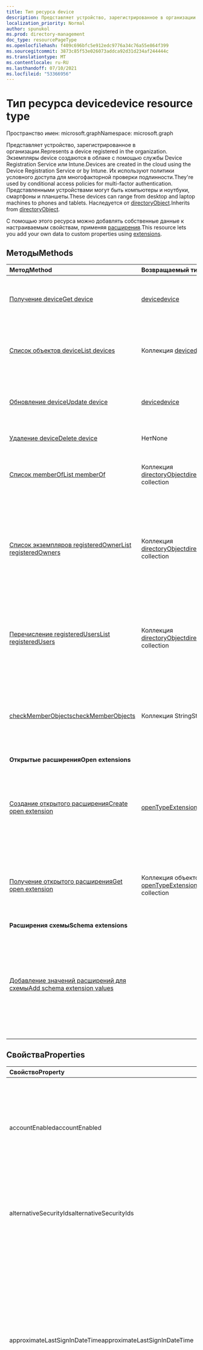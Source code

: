 ```yaml
---
title: Тип ресурса device
description: Представляет устройство, зарегистрированное в организации.
localization_priority: Normal
author: spunukol
ms.prod: directory-management
doc_type: resourcePageType
ms.openlocfilehash: f409c696bfc5e912edc9776a34c76a55e864f399
ms.sourcegitcommit: 3873c85f53e026073addca92d31d234af244444c
ms.translationtype: MT
ms.contentlocale: ru-RU
ms.lasthandoff: 07/10/2021
ms.locfileid: "53366956"
---
```

# <a name="device-resource-type"></a><span data-ttu-id="5f8aa-103">Тип ресурса device</span><span class="sxs-lookup"><span data-stu-id="5f8aa-103">device resource type</span></span>

<span data-ttu-id="5f8aa-104">Пространство имен: microsoft.graph</span><span class="sxs-lookup"><span data-stu-id="5f8aa-104">Namespace: microsoft.graph</span></span>

<span data-ttu-id="5f8aa-105">Представляет устройство, зарегистрированное в организации.</span><span class="sxs-lookup"><span data-stu-id="5f8aa-105">Represents a device registered in the organization.</span></span> <span data-ttu-id="5f8aa-106">Экземпляры device создаются в облаке с помощью службы Device Registration Service или Intune.</span><span class="sxs-lookup"><span data-stu-id="5f8aa-106">Devices are created in the cloud using the Device Registration Service or by Intune.</span></span> <span data-ttu-id="5f8aa-107">Их используют политики условного доступа для многофакторной проверки подлинности.</span><span class="sxs-lookup"><span data-stu-id="5f8aa-107">They're used by conditional access policies for multi-factor authentication.</span></span> <span data-ttu-id="5f8aa-108">Представленными устройствами могут быть компьютеры и ноутбуки, смартфоны и планшеты.</span><span class="sxs-lookup"><span data-stu-id="5f8aa-108">These devices can range from desktop and laptop machines to phones and tablets.</span></span> <span data-ttu-id="5f8aa-109">Наследуется от [directoryObject](directoryobject.md).</span><span class="sxs-lookup"><span data-stu-id="5f8aa-109">Inherits from [directoryObject](directoryobject.md).</span></span>

<span data-ttu-id="5f8aa-110">С помощью этого ресурса можно добавлять собственные данные к настраиваемым свойствам, применяя [расширения](/graph/extensibility-overview).</span><span class="sxs-lookup"><span data-stu-id="5f8aa-110">This resource lets you add your own data to custom properties using [extensions](/graph/extensibility-overview).</span></span>


## <a name="methods"></a><span data-ttu-id="5f8aa-111">Методы</span><span class="sxs-lookup"><span data-stu-id="5f8aa-111">Methods</span></span>

| <span data-ttu-id="5f8aa-112">Метод</span><span class="sxs-lookup"><span data-stu-id="5f8aa-112">Method</span></span>       | <span data-ttu-id="5f8aa-113">Возвращаемый тип</span><span class="sxs-lookup"><span data-stu-id="5f8aa-113">Return Type</span></span>  |<span data-ttu-id="5f8aa-114">Описание</span><span class="sxs-lookup"><span data-stu-id="5f8aa-114">Description</span></span>|
|:---------------|:--------|:----------|
|[<span data-ttu-id="5f8aa-115">Получение device</span><span class="sxs-lookup"><span data-stu-id="5f8aa-115">Get device</span></span>](../api/device-get.md) | [<span data-ttu-id="5f8aa-116">device</span><span class="sxs-lookup"><span data-stu-id="5f8aa-116">device</span></span>](device.md) |<span data-ttu-id="5f8aa-117">Считывание свойств и отношений объекта device.</span><span class="sxs-lookup"><span data-stu-id="5f8aa-117">Read properties and relationships of a device object.</span></span>|
|[<span data-ttu-id="5f8aa-118">Список объектов device</span><span class="sxs-lookup"><span data-stu-id="5f8aa-118">List devices</span></span>](../api/device-list.md) | <span data-ttu-id="5f8aa-119">Коллекция [device](device.md)</span><span class="sxs-lookup"><span data-stu-id="5f8aa-119">[device](device.md) collection</span></span>| <span data-ttu-id="5f8aa-120">Получение списка устройств, зарегистрированных в каталоге.</span><span class="sxs-lookup"><span data-stu-id="5f8aa-120">Retrieve a list of devices registered in the directory.</span></span> |
|[<span data-ttu-id="5f8aa-121">Обновление device</span><span class="sxs-lookup"><span data-stu-id="5f8aa-121">Update device</span></span>](../api/device-update.md) | [<span data-ttu-id="5f8aa-122">device</span><span class="sxs-lookup"><span data-stu-id="5f8aa-122">device</span></span>](device.md) |<span data-ttu-id="5f8aa-123">Обновление свойств, принадлежащих объекту device.</span><span class="sxs-lookup"><span data-stu-id="5f8aa-123">Update the properties of a device object.</span></span> |
|[<span data-ttu-id="5f8aa-124">Удаление device</span><span class="sxs-lookup"><span data-stu-id="5f8aa-124">Delete device</span></span>](../api/device-delete.md) | <span data-ttu-id="5f8aa-125">Нет</span><span class="sxs-lookup"><span data-stu-id="5f8aa-125">None</span></span> |<span data-ttu-id="5f8aa-126">Удаление объекта device.</span><span class="sxs-lookup"><span data-stu-id="5f8aa-126">Delete a device object.</span></span> |
|[<span data-ttu-id="5f8aa-127">Список memberOf</span><span class="sxs-lookup"><span data-stu-id="5f8aa-127">List memberOf</span></span>](../api/device-list-memberof.md) |<span data-ttu-id="5f8aa-128">Коллекция [directoryObject](directoryobject.md)</span><span class="sxs-lookup"><span data-stu-id="5f8aa-128">[directoryObject](directoryobject.md) collection</span></span>| <span data-ttu-id="5f8aa-129">Список групп, в которые устройство входит напрямую.</span><span class="sxs-lookup"><span data-stu-id="5f8aa-129">List the groups that the device is a direct member of.</span></span> |
|[<span data-ttu-id="5f8aa-130">Список экземпляров registeredOwner</span><span class="sxs-lookup"><span data-stu-id="5f8aa-130">List registeredOwners</span></span>](../api/device-list-registeredowners.md) |<span data-ttu-id="5f8aa-131">Коллекция [directoryObject](directoryobject.md)</span><span class="sxs-lookup"><span data-stu-id="5f8aa-131">[directoryObject](directoryobject.md) collection</span></span>| <span data-ttu-id="5f8aa-132">Получение пользователей, которые относятся к зарегистрированным владельцам устройства, из свойства навигации registeredOwners.</span><span class="sxs-lookup"><span data-stu-id="5f8aa-132">Get the users that are registered owners of the device from the registeredOwners navigation property.</span></span>|
|[<span data-ttu-id="5f8aa-133">Перечисление registeredUsers</span><span class="sxs-lookup"><span data-stu-id="5f8aa-133">List registeredUsers</span></span>](../api/device-list-registeredusers.md) |<span data-ttu-id="5f8aa-134">Коллекция [directoryObject](directoryobject.md)</span><span class="sxs-lookup"><span data-stu-id="5f8aa-134">[directoryObject](directoryobject.md) collection</span></span>| <span data-ttu-id="5f8aa-135">Получение зарегистрированных пользователей устройства из свойства навигации registeredUsers.</span><span class="sxs-lookup"><span data-stu-id="5f8aa-135">Get the registered users of the device from the registeredUsers navigation property.</span></span>|
|[<span data-ttu-id="5f8aa-136">checkMemberObjects</span><span class="sxs-lookup"><span data-stu-id="5f8aa-136">checkMemberObjects</span></span>](../api/device-checkmemberobjects.md) | <span data-ttu-id="5f8aa-137">Коллекция String</span><span class="sxs-lookup"><span data-stu-id="5f8aa-137">String collection</span></span> | <span data-ttu-id="5f8aa-138">Проверьте членство в списке групп, ролей каталогов или объектов административных единиц.</span><span class="sxs-lookup"><span data-stu-id="5f8aa-138">Check for membership in a list of groups, directory role, or administrative unit objects.</span></span> |
|<span data-ttu-id="5f8aa-139">**Открытые расширения**</span><span class="sxs-lookup"><span data-stu-id="5f8aa-139">**Open extensions**</span></span>| | |
|[<span data-ttu-id="5f8aa-140">Создание открытого расширения</span><span class="sxs-lookup"><span data-stu-id="5f8aa-140">Create open extension</span></span>](../api/opentypeextension-post-opentypeextension.md) |[<span data-ttu-id="5f8aa-141">openTypeExtension</span><span class="sxs-lookup"><span data-stu-id="5f8aa-141">openTypeExtension</span></span>](opentypeextension.md)| <span data-ttu-id="5f8aa-142">Создание открытого расширения и добавление настраиваемых свойств в новый или существующий ресурс.</span><span class="sxs-lookup"><span data-stu-id="5f8aa-142">Create an open extension and add custom properties to a new or existing resource.</span></span>|
|[<span data-ttu-id="5f8aa-143">Получение открытого расширения</span><span class="sxs-lookup"><span data-stu-id="5f8aa-143">Get open extension</span></span>](../api/opentypeextension-get.md) |<span data-ttu-id="5f8aa-144">Коллекция объектов [openTypeExtension](opentypeextension.md)</span><span class="sxs-lookup"><span data-stu-id="5f8aa-144">[openTypeExtension](opentypeextension.md) collection</span></span>| <span data-ttu-id="5f8aa-145">Получение открытого расширения, определяемого именем расширения.</span><span class="sxs-lookup"><span data-stu-id="5f8aa-145">Get an open extension identified by the extension name.</span></span>|
|<span data-ttu-id="5f8aa-146">**Расширения схемы**</span><span class="sxs-lookup"><span data-stu-id="5f8aa-146">**Schema extensions**</span></span>| | |
|[<span data-ttu-id="5f8aa-147">Добавление значений расширений для схемы</span><span class="sxs-lookup"><span data-stu-id="5f8aa-147">Add schema extension values</span></span>](/graph/extensibility-schema-groups) || <span data-ttu-id="5f8aa-148">Создание определения расширения схемы и его дальнейшее использование для добавления в ресурс введенных пользовательских данных.</span><span class="sxs-lookup"><span data-stu-id="5f8aa-148">Create a schema extension definition and then use it to add custom typed data to a resource.</span></span>|

## <a name="properties"></a><span data-ttu-id="5f8aa-149">Свойства</span><span class="sxs-lookup"><span data-stu-id="5f8aa-149">Properties</span></span>
| <span data-ttu-id="5f8aa-150">Свойство</span><span class="sxs-lookup"><span data-stu-id="5f8aa-150">Property</span></span>     | <span data-ttu-id="5f8aa-151">Тип</span><span class="sxs-lookup"><span data-stu-id="5f8aa-151">Type</span></span>   |<span data-ttu-id="5f8aa-152">Описание</span><span class="sxs-lookup"><span data-stu-id="5f8aa-152">Description</span></span>|
|:---------------|:--------|:----------|
|<span data-ttu-id="5f8aa-153">accountEnabled</span><span class="sxs-lookup"><span data-stu-id="5f8aa-153">accountEnabled</span></span>|<span data-ttu-id="5f8aa-154">Логический</span><span class="sxs-lookup"><span data-stu-id="5f8aa-154">Boolean</span></span>| <span data-ttu-id="5f8aa-155">Если учетная запись обеспечена — `true`, в противном случае — `false`.</span><span class="sxs-lookup"><span data-stu-id="5f8aa-155">`true` if the account is enabled; otherwise, `false`.</span></span> <span data-ttu-id="5f8aa-156">Обязательный.</span><span class="sxs-lookup"><span data-stu-id="5f8aa-156">Required.</span></span> <span data-ttu-id="5f8aa-157">Значение по умолчанию: `true`.</span><span class="sxs-lookup"><span data-stu-id="5f8aa-157">Default is `true`.</span></span> <span data-ttu-id="5f8aa-158">Поддерживает `$filter` (`eq`, `ne`, `NOT`, `in`).</span><span class="sxs-lookup"><span data-stu-id="5f8aa-158">Supports `$filter` (`eq`, `ne`, `NOT`, `in`).</span></span>|
|<span data-ttu-id="5f8aa-159">alternativeSecurityIds</span><span class="sxs-lookup"><span data-stu-id="5f8aa-159">alternativeSecurityIds</span></span>|<span data-ttu-id="5f8aa-160">Коллекция [alternativeSecurityId](alternativeSecurityId.md)</span><span class="sxs-lookup"><span data-stu-id="5f8aa-160">[alternativeSecurityId](alternativeSecurityId.md) collection</span></span>| <span data-ttu-id="5f8aa-161">Только для внутреннего использования.</span><span class="sxs-lookup"><span data-stu-id="5f8aa-161">For internal use only.</span></span> <span data-ttu-id="5f8aa-162">Значение null не допускается.</span><span class="sxs-lookup"><span data-stu-id="5f8aa-162">Not nullable.</span></span> <span data-ttu-id="5f8aa-163">Поддерживает `$filter` (`eq`, `NOT`, `ge`, `le`).</span><span class="sxs-lookup"><span data-stu-id="5f8aa-163">Supports `$filter` (`eq`, `NOT`, `ge`, `le`).</span></span>|
|<span data-ttu-id="5f8aa-164">approximateLastSignInDateTime</span><span class="sxs-lookup"><span data-stu-id="5f8aa-164">approximateLastSignInDateTime</span></span>|<span data-ttu-id="5f8aa-165">DateTimeOffset</span><span class="sxs-lookup"><span data-stu-id="5f8aa-165">DateTimeOffset</span></span>| <span data-ttu-id="5f8aa-166">Тип timestamp представляет сведения о дате и времени в формате ISO 8601 и всегда находится во времени UTC.</span><span class="sxs-lookup"><span data-stu-id="5f8aa-166">The timestamp type represents date and time information using ISO 8601 format and is always in UTC time.</span></span> <span data-ttu-id="5f8aa-167">Например, значение полуночи 1 января 2014 г. в формате UTC: `2014-01-01T00:00:00Z`.</span><span class="sxs-lookup"><span data-stu-id="5f8aa-167">For example, midnight UTC on Jan 1, 2014 is `2014-01-01T00:00:00Z`.</span></span> <span data-ttu-id="5f8aa-168">Только для чтения.</span><span class="sxs-lookup"><span data-stu-id="5f8aa-168">Read-only.</span></span> <span data-ttu-id="5f8aa-169">Поддерживает `$filter` `eq` `ne` (, `NOT` , `ge` , , , ) `le` и `$orderBy` .</span><span class="sxs-lookup"><span data-stu-id="5f8aa-169">Supports `$filter` (`eq`, `ne`, `NOT`, `ge`, `le`) and `$orderBy`.</span></span> |
|<span data-ttu-id="5f8aa-170">complianceExpirationDateTime</span><span class="sxs-lookup"><span data-stu-id="5f8aa-170">complianceExpirationDateTime</span></span>|<span data-ttu-id="5f8aa-171">DateTimeOffset</span><span class="sxs-lookup"><span data-stu-id="5f8aa-171">DateTimeOffset</span></span>| <span data-ttu-id="5f8aa-172">Время, когда устройство больше не считается совместимым.</span><span class="sxs-lookup"><span data-stu-id="5f8aa-172">The timestamp when the device is no longer deemed compliant.</span></span> <span data-ttu-id="5f8aa-173">Тип timestamp представляет сведения о дате и времени в формате ISO 8601 и всегда находится во времени UTC.</span><span class="sxs-lookup"><span data-stu-id="5f8aa-173">The timestamp type represents date and time information using ISO 8601 format and is always in UTC time.</span></span> <span data-ttu-id="5f8aa-174">Например, значение полуночи 1 января 2014 г. в формате UTC: `2014-01-01T00:00:00Z`.</span><span class="sxs-lookup"><span data-stu-id="5f8aa-174">For example, midnight UTC on Jan 1, 2014 is `2014-01-01T00:00:00Z`.</span></span> <span data-ttu-id="5f8aa-175">Только для чтения.</span><span class="sxs-lookup"><span data-stu-id="5f8aa-175">Read-only.</span></span> |
|<span data-ttu-id="5f8aa-176">deviceId</span><span class="sxs-lookup"><span data-stu-id="5f8aa-176">deviceId</span></span>|<span data-ttu-id="5f8aa-177">String</span><span class="sxs-lookup"><span data-stu-id="5f8aa-177">String</span></span>| <span data-ttu-id="5f8aa-178">Уникальный идентификатор, задаваемый службой Azure Device Registration Service при регистрации.</span><span class="sxs-lookup"><span data-stu-id="5f8aa-178">Unique identifier set by Azure Device Registration Service at the time of registration.</span></span> <span data-ttu-id="5f8aa-179">Поддерживает `$filter` (`eq`, `ne`, `NOT`, `startsWith`).</span><span class="sxs-lookup"><span data-stu-id="5f8aa-179">Supports `$filter` (`eq`, `ne`, `NOT`, `startsWith`).</span></span>|
|<span data-ttu-id="5f8aa-180">deviceMetadata</span><span class="sxs-lookup"><span data-stu-id="5f8aa-180">deviceMetadata</span></span>|<span data-ttu-id="5f8aa-181">String</span><span class="sxs-lookup"><span data-stu-id="5f8aa-181">String</span></span>| <span data-ttu-id="5f8aa-182">Только для внутреннего использования.</span><span class="sxs-lookup"><span data-stu-id="5f8aa-182">For internal use only.</span></span> <span data-ttu-id="5f8aa-183">Установите `null` для .</span><span class="sxs-lookup"><span data-stu-id="5f8aa-183">Set to `null`.</span></span> |
|<span data-ttu-id="5f8aa-184">deviceVersion</span><span class="sxs-lookup"><span data-stu-id="5f8aa-184">deviceVersion</span></span>|<span data-ttu-id="5f8aa-185">Int32</span><span class="sxs-lookup"><span data-stu-id="5f8aa-185">Int32</span></span>| <span data-ttu-id="5f8aa-186">Только для внутреннего использования.</span><span class="sxs-lookup"><span data-stu-id="5f8aa-186">For internal use only.</span></span> |
|<span data-ttu-id="5f8aa-187">displayName</span><span class="sxs-lookup"><span data-stu-id="5f8aa-187">displayName</span></span>|<span data-ttu-id="5f8aa-188">String</span><span class="sxs-lookup"><span data-stu-id="5f8aa-188">String</span></span>|<span data-ttu-id="5f8aa-189">Отображаемое имя устройства.</span><span class="sxs-lookup"><span data-stu-id="5f8aa-189">The display name for the device.</span></span> <span data-ttu-id="5f8aa-190">Обязательный параметр.</span><span class="sxs-lookup"><span data-stu-id="5f8aa-190">Required.</span></span> <span data-ttu-id="5f8aa-191">Поддерживает `$filter` (`eq`, `ne`, `NOT`, `ge`, `le`, `in`, `startsWith`, `$search`) и `$orderBy`.</span><span class="sxs-lookup"><span data-stu-id="5f8aa-191">Supports `$filter` (`eq`, `ne`, `NOT`, `ge`, `le`, `in`, `startsWith`), `$search`, and `$orderBy`.</span></span>  |
|<span data-ttu-id="5f8aa-192">id</span><span class="sxs-lookup"><span data-stu-id="5f8aa-192">id</span></span>|<span data-ttu-id="5f8aa-193">String</span><span class="sxs-lookup"><span data-stu-id="5f8aa-193">String</span></span>|<span data-ttu-id="5f8aa-194">Уникальный идентификатор устройства.</span><span class="sxs-lookup"><span data-stu-id="5f8aa-194">The unique identifier for the device.</span></span> <span data-ttu-id="5f8aa-195">Наследуется из [directoryObject](directoryobject.md).</span><span class="sxs-lookup"><span data-stu-id="5f8aa-195">Inherited from [directoryObject](directoryobject.md).</span></span> <span data-ttu-id="5f8aa-196">Ключ, значение null не допускается.</span><span class="sxs-lookup"><span data-stu-id="5f8aa-196">Key, Not nullable.</span></span> <span data-ttu-id="5f8aa-197">Только для чтения.</span><span class="sxs-lookup"><span data-stu-id="5f8aa-197">Read-only.</span></span> <span data-ttu-id="5f8aa-198">Поддерживает `$filter` (`eq`, `ne`, `NOT`, `in`).</span><span class="sxs-lookup"><span data-stu-id="5f8aa-198">Supports `$filter` (`eq`, `ne`, `NOT`, `in`).</span></span> |
|<span data-ttu-id="5f8aa-199">isCompliant</span><span class="sxs-lookup"><span data-stu-id="5f8aa-199">isCompliant</span></span>|<span data-ttu-id="5f8aa-200">Boolean</span><span class="sxs-lookup"><span data-stu-id="5f8aa-200">Boolean</span></span>|<span data-ttu-id="5f8aa-201">`true` если устройство соответствует политикам управления мобильными устройствами(MDM); в противном `false` случае .</span><span class="sxs-lookup"><span data-stu-id="5f8aa-201">`true` if the device complies with Mobile Device Management (MDM) policies; otherwise, `false`.</span></span> <span data-ttu-id="5f8aa-202">Только для чтения.</span><span class="sxs-lookup"><span data-stu-id="5f8aa-202">Read-only.</span></span> <span data-ttu-id="5f8aa-203">Это может быть обновлено intune только для любого типа ОС устройства или утвержденного приложения [MDM](/windows/client-management/mdm/azure-active-directory-integration-with-mdm) для Windows устройств ОС.</span><span class="sxs-lookup"><span data-stu-id="5f8aa-203">This can only be updated by Intune for any device OS type or by an [approved MDM app](/windows/client-management/mdm/azure-active-directory-integration-with-mdm) for Windows OS devices.</span></span> <span data-ttu-id="5f8aa-204">Поддерживает `$filter` (`eq`, `ne`, `NOT`).</span><span class="sxs-lookup"><span data-stu-id="5f8aa-204">Supports `$filter` (`eq`, `ne`, `NOT`).</span></span>|
|<span data-ttu-id="5f8aa-205">isManaged</span><span class="sxs-lookup"><span data-stu-id="5f8aa-205">isManaged</span></span>|<span data-ttu-id="5f8aa-206">Boolean</span><span class="sxs-lookup"><span data-stu-id="5f8aa-206">Boolean</span></span>|<span data-ttu-id="5f8aa-207">`true` если устройство управляется приложением управления мобильными устройствами (MDM); в противном `false` случае .</span><span class="sxs-lookup"><span data-stu-id="5f8aa-207">`true` if the device is managed by a Mobile Device Management (MDM) app; otherwise, `false`.</span></span> <span data-ttu-id="5f8aa-208">Это может быть обновлено intune только для любого типа ОС устройства или утвержденного приложения [MDM](/windows/client-management/mdm/azure-active-directory-integration-with-mdm) для Windows устройств ОС.</span><span class="sxs-lookup"><span data-stu-id="5f8aa-208">This can only be updated by Intune for any device OS type or by an [approved MDM app](/windows/client-management/mdm/azure-active-directory-integration-with-mdm) for Windows OS devices.</span></span> <span data-ttu-id="5f8aa-209">Поддерживает `$filter` (`eq`, `ne`, `NOT`).</span><span class="sxs-lookup"><span data-stu-id="5f8aa-209">Supports `$filter` (`eq`, `ne`, `NOT`).</span></span> |
|<span data-ttu-id="5f8aa-210">manufacturer</span><span class="sxs-lookup"><span data-stu-id="5f8aa-210">manufacturer</span></span>|<span data-ttu-id="5f8aa-211">String</span><span class="sxs-lookup"><span data-stu-id="5f8aa-211">String</span></span>| <span data-ttu-id="5f8aa-212">Производитель устройства.</span><span class="sxs-lookup"><span data-stu-id="5f8aa-212">Manufacturer of the device.</span></span> <span data-ttu-id="5f8aa-213">Только для чтения.</span><span class="sxs-lookup"><span data-stu-id="5f8aa-213">Read-only.</span></span> |
|<span data-ttu-id="5f8aa-214">mdmAppId</span><span class="sxs-lookup"><span data-stu-id="5f8aa-214">mdmAppId</span></span>|<span data-ttu-id="5f8aa-215">String</span><span class="sxs-lookup"><span data-stu-id="5f8aa-215">String</span></span>|<span data-ttu-id="5f8aa-216">Идентификатор приложения, используемый для регистрации устройства в MDM.</span><span class="sxs-lookup"><span data-stu-id="5f8aa-216">Application identifier used to register device into MDM.</span></span> <span data-ttu-id="5f8aa-217">Только для чтения.</span><span class="sxs-lookup"><span data-stu-id="5f8aa-217">Read-only.</span></span> <span data-ttu-id="5f8aa-218">Поддерживает `$filter` (`eq`, `ne`, `NOT`, `startsWith`).</span><span class="sxs-lookup"><span data-stu-id="5f8aa-218">Supports `$filter` (`eq`, `ne`, `NOT`, `startsWith`).</span></span>|
|<span data-ttu-id="5f8aa-219">model</span><span class="sxs-lookup"><span data-stu-id="5f8aa-219">model</span></span>|<span data-ttu-id="5f8aa-220">String</span><span class="sxs-lookup"><span data-stu-id="5f8aa-220">String</span></span>| <span data-ttu-id="5f8aa-221">Модель устройства.</span><span class="sxs-lookup"><span data-stu-id="5f8aa-221">Model of the device.</span></span> <span data-ttu-id="5f8aa-222">Только для чтения.</span><span class="sxs-lookup"><span data-stu-id="5f8aa-222">Read-only.</span></span> |
|<span data-ttu-id="5f8aa-223">onPremisesLastSyncDateTime</span><span class="sxs-lookup"><span data-stu-id="5f8aa-223">onPremisesLastSyncDateTime</span></span>|<span data-ttu-id="5f8aa-224">DateTimeOffset</span><span class="sxs-lookup"><span data-stu-id="5f8aa-224">DateTimeOffset</span></span>|<span data-ttu-id="5f8aa-225">Последний раз, когда объект синхронизировался с локальной каталоги.</span><span class="sxs-lookup"><span data-stu-id="5f8aa-225">The last time at which the object was synced with the on-premises directory.</span></span> <span data-ttu-id="5f8aa-226">Тип Timestamp представляет сведения о времени и дате с использованием формата ISO 8601 (всегда применяется формат UTC).</span><span class="sxs-lookup"><span data-stu-id="5f8aa-226">The Timestamp type represents date and time information using ISO 8601 format and is always in UTC time.</span></span> <span data-ttu-id="5f8aa-227">Например, полуночный UTC 1 января 2014 г. является `2014-01-01T00:00:00Z` только для чтения.</span><span class="sxs-lookup"><span data-stu-id="5f8aa-227">For example, midnight UTC on Jan 1, 2014 is `2014-01-01T00:00:00Z` Read-only.</span></span> <span data-ttu-id="5f8aa-228">Поддерживает `$filter` (`eq`, `ne`, `NOT`, `ge`, `le`, `in`).</span><span class="sxs-lookup"><span data-stu-id="5f8aa-228">Supports `$filter` (`eq`, `ne`, `NOT`, `ge`, `le`, `in`).</span></span>|
|<span data-ttu-id="5f8aa-229">onPremisesSyncEnabled</span><span class="sxs-lookup"><span data-stu-id="5f8aa-229">onPremisesSyncEnabled</span></span>|<span data-ttu-id="5f8aa-230">Логический</span><span class="sxs-lookup"><span data-stu-id="5f8aa-230">Boolean</span></span>|<span data-ttu-id="5f8aa-231">Значение `true` указывает, что этот объект синхронизируется из локального каталога. Значение `false` указывает, что этот объект ранее синхронизировался из локального каталога, но синхронизация больше не выполняется. Значение `null` указывает, что этот объект никогда не синхронизировался из локального каталога (значение по умолчанию).</span><span class="sxs-lookup"><span data-stu-id="5f8aa-231">`true` if this object is synced from an on-premises directory; `false` if this object was originally synced from an on-premises directory but is no longer synced; `null` if this object has never been synced from an on-premises directory (default).</span></span> <span data-ttu-id="5f8aa-232">Только для чтения.</span><span class="sxs-lookup"><span data-stu-id="5f8aa-232">Read-only.</span></span> <span data-ttu-id="5f8aa-233">Поддерживает `$filter` (`eq`, `ne`, `NOT`, `in`).</span><span class="sxs-lookup"><span data-stu-id="5f8aa-233">Supports `$filter` (`eq`, `ne`, `NOT`, `in`).</span></span> |
|<span data-ttu-id="5f8aa-234">operatingSystem</span><span class="sxs-lookup"><span data-stu-id="5f8aa-234">operatingSystem</span></span>|<span data-ttu-id="5f8aa-235">String</span><span class="sxs-lookup"><span data-stu-id="5f8aa-235">String</span></span>| <span data-ttu-id="5f8aa-236">Тип операционной системы на устройстве.</span><span class="sxs-lookup"><span data-stu-id="5f8aa-236">The type of operating system on the device.</span></span> <span data-ttu-id="5f8aa-237">Обязательный параметр.</span><span class="sxs-lookup"><span data-stu-id="5f8aa-237">Required.</span></span> <span data-ttu-id="5f8aa-238">Поддерживает `$filter` (`eq`, `ne`, `NOT`, `ge`, `le`, `startsWith`).</span><span class="sxs-lookup"><span data-stu-id="5f8aa-238">Supports `$filter` (`eq`, `ne`, `NOT`, `ge`, `le`, `startsWith`).</span></span> |
|<span data-ttu-id="5f8aa-239">operatingSystemVersion</span><span class="sxs-lookup"><span data-stu-id="5f8aa-239">operatingSystemVersion</span></span>|<span data-ttu-id="5f8aa-240">Строка</span><span class="sxs-lookup"><span data-stu-id="5f8aa-240">String</span></span>|<span data-ttu-id="5f8aa-241">Версия операционной системы на устройстве.</span><span class="sxs-lookup"><span data-stu-id="5f8aa-241">The version of the operating system on the device.</span></span> <span data-ttu-id="5f8aa-242">Обязательный параметр.</span><span class="sxs-lookup"><span data-stu-id="5f8aa-242">Required.</span></span> <span data-ttu-id="5f8aa-243">Поддерживает `$filter` (`eq`, `ne`, `NOT`, `ge`, `le`, `startsWith`).</span><span class="sxs-lookup"><span data-stu-id="5f8aa-243">Supports `$filter` (`eq`, `ne`, `NOT`, `ge`, `le`, `startsWith`).</span></span> |
|<span data-ttu-id="5f8aa-244">physicalIds</span><span class="sxs-lookup"><span data-stu-id="5f8aa-244">physicalIds</span></span>|<span data-ttu-id="5f8aa-245">Коллекция String</span><span class="sxs-lookup"><span data-stu-id="5f8aa-245">String collection</span></span>| <span data-ttu-id="5f8aa-246">Только для внутреннего использования.</span><span class="sxs-lookup"><span data-stu-id="5f8aa-246">For internal use only.</span></span> <span data-ttu-id="5f8aa-247">Значение null не допускается.</span><span class="sxs-lookup"><span data-stu-id="5f8aa-247">Not nullable.</span></span> <span data-ttu-id="5f8aa-248">Поддерживает `$filter` (`eq`, `NOT`, `ge`, `le`, `startsWith`).</span><span class="sxs-lookup"><span data-stu-id="5f8aa-248">Supports `$filter` (`eq`, `NOT`, `ge`, `le`, `startsWith`).</span></span> |
|<span data-ttu-id="5f8aa-249">profileType</span><span class="sxs-lookup"><span data-stu-id="5f8aa-249">profileType</span></span>|<span data-ttu-id="5f8aa-250">deviceProfileType</span><span class="sxs-lookup"><span data-stu-id="5f8aa-250">deviceProfileType</span></span>|<span data-ttu-id="5f8aa-251">Тип профиля устройства.</span><span class="sxs-lookup"><span data-stu-id="5f8aa-251">The profile type of the device.</span></span> <span data-ttu-id="5f8aa-252">Возможные значения: `RegisteredDevice` (по умолчанию), `SecureVM` , , `Printer` `Shared` `IoT` .</span><span class="sxs-lookup"><span data-stu-id="5f8aa-252">Possible values: `RegisteredDevice` (default), `SecureVM`, `Printer`, `Shared`, `IoT`.</span></span>|
|<span data-ttu-id="5f8aa-253">systemLabels</span><span class="sxs-lookup"><span data-stu-id="5f8aa-253">systemLabels</span></span>|<span data-ttu-id="5f8aa-254">Коллекция объектов string</span><span class="sxs-lookup"><span data-stu-id="5f8aa-254">String collection</span></span>| <span data-ttu-id="5f8aa-255">Список меток, применяемых к устройству системой.</span><span class="sxs-lookup"><span data-stu-id="5f8aa-255">List of labels applied to the device by the system.</span></span> |
|<span data-ttu-id="5f8aa-256">trustType</span><span class="sxs-lookup"><span data-stu-id="5f8aa-256">trustType</span></span>|<span data-ttu-id="5f8aa-257">String</span><span class="sxs-lookup"><span data-stu-id="5f8aa-257">String</span></span>| <span data-ttu-id="5f8aa-258">Тип доверия для присоединенного устройства.</span><span class="sxs-lookup"><span data-stu-id="5f8aa-258">Type of trust for the joined device.</span></span> <span data-ttu-id="5f8aa-259">Только для чтения.</span><span class="sxs-lookup"><span data-stu-id="5f8aa-259">Read-only.</span></span> <span data-ttu-id="5f8aa-260">Возможные значения: (указывает на приведение собственных личных устройств), (облачные только присоединились к устройствам), (локальное доменное соединялось с устройствами, присоединив их к `Workplace`  `AzureAd` Azure `ServerAd` AD).</span><span class="sxs-lookup"><span data-stu-id="5f8aa-260">Possible values:  `Workplace` (indicates *bring your own personal devices*), `AzureAd` (Cloud only joined devices), `ServerAd` (on-premises domain joined devices joined to Azure AD).</span></span> <span data-ttu-id="5f8aa-261">Дополнительные сведения см. в статье [Общие сведения об управлении устройствами в Azure Active Directory](/azure/active-directory/device-management-introduction).</span><span class="sxs-lookup"><span data-stu-id="5f8aa-261">For more details, see [Introduction to device management in Azure Active Directory](/azure/active-directory/device-management-introduction)</span></span> |

## <a name="relationships"></a><span data-ttu-id="5f8aa-262">Связи</span><span class="sxs-lookup"><span data-stu-id="5f8aa-262">Relationships</span></span>
| <span data-ttu-id="5f8aa-263">Связь</span><span class="sxs-lookup"><span data-stu-id="5f8aa-263">Relationship</span></span> | <span data-ttu-id="5f8aa-264">Тип</span><span class="sxs-lookup"><span data-stu-id="5f8aa-264">Type</span></span>   |<span data-ttu-id="5f8aa-265">Описание</span><span class="sxs-lookup"><span data-stu-id="5f8aa-265">Description</span></span>|
|:---------------|:--------|:----------|
|<span data-ttu-id="5f8aa-266">extensions</span><span class="sxs-lookup"><span data-stu-id="5f8aa-266">extensions</span></span>|<span data-ttu-id="5f8aa-267">Коллекция [extension](extension.md)</span><span class="sxs-lookup"><span data-stu-id="5f8aa-267">[extension](extension.md) collection</span></span>|<span data-ttu-id="5f8aa-p122">Коллекция открытых расширений, определенных для устройства. Только для чтения. Допускается значение null.</span><span class="sxs-lookup"><span data-stu-id="5f8aa-p122">The collection of open extensions defined for the device. Read-only. Nullable.</span></span>|
|<span data-ttu-id="5f8aa-271">memberOf</span><span class="sxs-lookup"><span data-stu-id="5f8aa-271">memberOf</span></span>|<span data-ttu-id="5f8aa-272">Коллекция [directoryObject](directoryobject.md)</span><span class="sxs-lookup"><span data-stu-id="5f8aa-272">[directoryObject](directoryobject.md) collection</span></span>|<span data-ttu-id="5f8aa-273">Группы, в которые входит это устройство.</span><span class="sxs-lookup"><span data-stu-id="5f8aa-273">Groups that this device is a member of.</span></span> <span data-ttu-id="5f8aa-274">Только для чтения.</span><span class="sxs-lookup"><span data-stu-id="5f8aa-274">Read-only.</span></span> <span data-ttu-id="5f8aa-275">Допускается значение null.</span><span class="sxs-lookup"><span data-stu-id="5f8aa-275">Nullable.</span></span> <span data-ttu-id="5f8aa-276">Поддерживает `$expand`.</span><span class="sxs-lookup"><span data-stu-id="5f8aa-276">Supports `$expand`.</span></span> |
|<span data-ttu-id="5f8aa-277">transitiveMemberOf</span><span class="sxs-lookup"><span data-stu-id="5f8aa-277">transitiveMemberOf</span></span> |<span data-ttu-id="5f8aa-278">Коллекция [directoryObject](directoryobject.md)</span><span class="sxs-lookup"><span data-stu-id="5f8aa-278">[directoryObject](directoryobject.md) collection</span></span>| <span data-ttu-id="5f8aa-279">Группы, в которые входит устройство.</span><span class="sxs-lookup"><span data-stu-id="5f8aa-279">Groups that the device is a member of.</span></span> <span data-ttu-id="5f8aa-280">Эта операция является транзитной.</span><span class="sxs-lookup"><span data-stu-id="5f8aa-280">This operation is transitive.</span></span> <span data-ttu-id="5f8aa-281">Поддерживает `$expand`.</span><span class="sxs-lookup"><span data-stu-id="5f8aa-281">Supports `$expand`.</span></span>  |
|<span data-ttu-id="5f8aa-282">registeredOwners</span><span class="sxs-lookup"><span data-stu-id="5f8aa-282">registeredOwners</span></span>|<span data-ttu-id="5f8aa-283">Коллекция [directoryObject](directoryobject.md)</span><span class="sxs-lookup"><span data-stu-id="5f8aa-283">[directoryObject](directoryobject.md) collection</span></span>|<span data-ttu-id="5f8aa-284">Пользователь, который присоединил устройство через облако или зарегистрировал личное устройство.</span><span class="sxs-lookup"><span data-stu-id="5f8aa-284">The user that cloud joined the device or registered their personal device.</span></span> <span data-ttu-id="5f8aa-285">Зарегистрированный владелец задается при регистрации.</span><span class="sxs-lookup"><span data-stu-id="5f8aa-285">The registered owner is set at the time of registration.</span></span> <span data-ttu-id="5f8aa-286">Сейчас можно настроить лишь одного такого владельца.</span><span class="sxs-lookup"><span data-stu-id="5f8aa-286">Currently, there can be only one owner.</span></span> <span data-ttu-id="5f8aa-287">Только для чтения.</span><span class="sxs-lookup"><span data-stu-id="5f8aa-287">Read-only.</span></span> <span data-ttu-id="5f8aa-288">Допускается значение null.</span><span class="sxs-lookup"><span data-stu-id="5f8aa-288">Nullable.</span></span> <span data-ttu-id="5f8aa-289">Поддерживает `$expand`.</span><span class="sxs-lookup"><span data-stu-id="5f8aa-289">Supports `$expand`.</span></span>  |
|<span data-ttu-id="5f8aa-290">registeredUsers</span><span class="sxs-lookup"><span data-stu-id="5f8aa-290">registeredUsers</span></span>|<span data-ttu-id="5f8aa-291">Коллекция [directoryObject](directoryobject.md)</span><span class="sxs-lookup"><span data-stu-id="5f8aa-291">[directoryObject](directoryobject.md) collection</span></span>|<span data-ttu-id="5f8aa-292">Коллекция зарегистрированных пользователей устройства.</span><span class="sxs-lookup"><span data-stu-id="5f8aa-292">Collection of registered users of the device.</span></span> <span data-ttu-id="5f8aa-293">В случае зарегистрированных личных устройств или устройств, присоединенных через облако, при регистрации для обычных пользователей задается то же значение, что и для владельцев.</span><span class="sxs-lookup"><span data-stu-id="5f8aa-293">For cloud joined devices and registered personal devices, registered users are set to the same value as registered owners at the time of registration.</span></span> <span data-ttu-id="5f8aa-294">Только для чтения.</span><span class="sxs-lookup"><span data-stu-id="5f8aa-294">Read-only.</span></span> <span data-ttu-id="5f8aa-295">Допускается значение null.</span><span class="sxs-lookup"><span data-stu-id="5f8aa-295">Nullable.</span></span> <span data-ttu-id="5f8aa-296">Поддерживает `$expand`.</span><span class="sxs-lookup"><span data-stu-id="5f8aa-296">Supports `$expand`.</span></span> |

## <a name="json-representation"></a><span data-ttu-id="5f8aa-297">Представление JSON</span><span class="sxs-lookup"><span data-stu-id="5f8aa-297">JSON representation</span></span>

<span data-ttu-id="5f8aa-298">Ниже этот ресурс представлен в формате JSON.</span><span class="sxs-lookup"><span data-stu-id="5f8aa-298">Here is a JSON representation of the resource</span></span>

<!--{
  "blockType": "resource",
  "openType": true,
  "optionalProperties": [
    "extensions",
    "registeredOwners",
    "registeredUsers"
  ],
  "keyProperty": "id",
  "baseType": "microsoft.graph.directoryObject",
  "@odata.type": "microsoft.graph.device"
}-->

```json
{
  "accountEnabled": true,
  "alternativeSecurityIds": [{"@odata.type": "microsoft.graph.alternativeSecurityId"}],
  "approximateLastSignInDateTime": "String (timestamp)",
  "complianceExpirationDateTime": "String (timestamp)",
  "deviceId": "string",
  "deviceMetadata": "string",
  "deviceVersion": 1024,
  "displayName": "string",
  "id": "string (identifier)",
  "isCompliant": true,
  "isManaged": true,
  "manufacturer": "string",
  "mdmAppId": "string",
  "model": "string",
  "onPremisesLastSyncDateTime": "String (timestamp)",
  "onPremisesSyncEnabled": true,
  "operatingSystem": "string",
  "operatingSystemVersion": "string",
  "physicalIds": ["string"],
  "profileType": "string",
  "systemLabels": ["string"],
  "trustType": "string"
}
```

## <a name="see-also"></a><span data-ttu-id="5f8aa-299">См. также</span><span class="sxs-lookup"><span data-stu-id="5f8aa-299">See also</span></span>

- [<span data-ttu-id="5f8aa-300">Добавление пользовательских данных в ресурсы с помощью расширений</span><span class="sxs-lookup"><span data-stu-id="5f8aa-300">Add custom data to resources using extensions</span></span>](/graph/extensibility-overview)
- [<span data-ttu-id="5f8aa-301">Добавление пользовательских данных в ресурсы user с помощью открытых расширений</span><span class="sxs-lookup"><span data-stu-id="5f8aa-301">Add custom data to users using open extensions</span></span>](/graph/extensibility-open-users)
- [<span data-ttu-id="5f8aa-302">Добавление пользовательских данных в группы с помощью расширений схемы</span><span class="sxs-lookup"><span data-stu-id="5f8aa-302">Add custom data to groups using schema extensions</span></span>](/graph/extensibility-schema-groups)


<!-- uuid: 8fcb5dbc-d5aa-4681-8e31-b001d5168d79
2015-10-25 14:57:30 UTC -->
<!-- {
  "type": "#page.annotation",
  "description": "device resource",
  "keywords": "",
  "section": "documentation",
  "tocPath": ""
}-->
